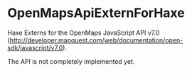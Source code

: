 OpenMapsApiExternForHaxe
========================

Haxe Externs for the OpenMaps JavaScript API v7.0 (http://developer.mapquest.com/web/documentation/open-sdk/javascript/v7.0).

The API is not completely implemented yet.
